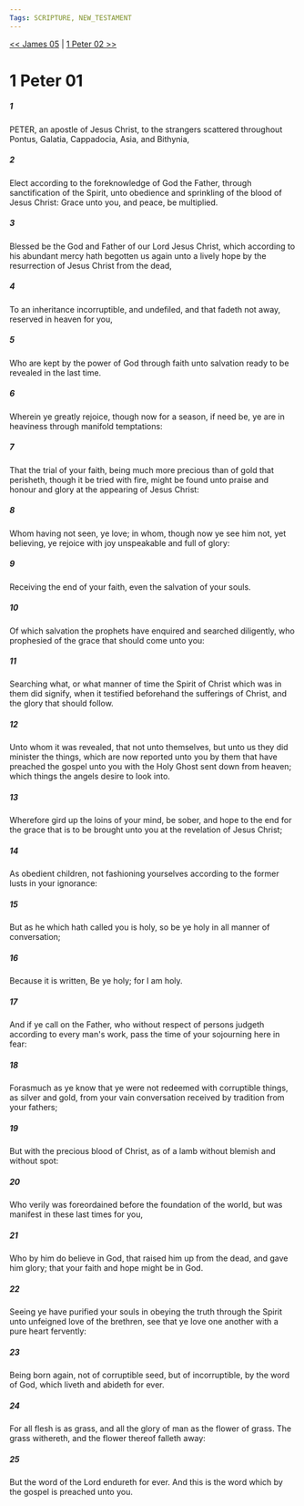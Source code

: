 ```yaml
---
Tags: SCRIPTURE, NEW_TESTAMENT
---
```


[<< James 05](NEW_TESTAMENT/20_James/James_05.md) | [1 Peter 02 >>](NEW_TESTAMENT/21_1_Peter/1_Peter_02.md)

# 1 Peter 01

##### 1

PETER, an apostle of Jesus Christ, to the strangers scattered throughout Pontus, Galatia, Cappadocia, Asia, and Bithynia,

##### 2

Elect according to the foreknowledge of God the Father, through sanctification of the Spirit, unto obedience and sprinkling of the blood of Jesus Christ: Grace unto you, and peace, be multiplied.

##### 3

Blessed be the God and Father of our Lord Jesus Christ, which according to his abundant mercy hath begotten us again unto a lively hope by the resurrection of Jesus Christ from the dead,

##### 4

To an inheritance incorruptible, and undefiled, and that fadeth not away, reserved in heaven for you,

##### 5

Who are kept by the power of God through faith unto salvation ready to be revealed in the last time.

##### 6

Wherein ye greatly rejoice, though now for a season, if need be, ye are in heaviness through manifold temptations:

##### 7

That the trial of your faith, being much more precious than of gold that perisheth, though it be tried with fire, might be found unto praise and honour and glory at the appearing of Jesus Christ:

##### 8

Whom having not seen, ye love; in whom, though now ye see him not, yet believing, ye rejoice with joy unspeakable and full of glory:

##### 9

Receiving the end of your faith, even the salvation of your souls.

##### 10

Of which salvation the prophets have enquired and searched diligently, who prophesied of the grace that should come unto you:

##### 11

Searching what, or what manner of time the Spirit of Christ which was in them did signify, when it testified beforehand the sufferings of Christ, and the glory that should follow.

##### 12

Unto whom it was revealed, that not unto themselves, but unto us they did minister the things, which are now reported unto you by them that have preached the gospel unto you with the Holy Ghost sent down from heaven; which things the angels desire to look into.

##### 13

Wherefore gird up the loins of your mind, be sober, and hope to the end for the grace that is to be brought unto you at the revelation of Jesus Christ;

##### 14

As obedient children, not fashioning yourselves according to the former lusts in your ignorance:

##### 15

But as he which hath called you is holy, so be ye holy in all manner of conversation;

##### 16

Because it is written, Be ye holy; for I am holy.

##### 17

And if ye call on the Father, who without respect of persons judgeth according to every man's work, pass the time of your sojourning here in fear:

##### 18

Forasmuch as ye know that ye were not redeemed with corruptible things, as silver and gold, from your vain conversation received by tradition from your fathers;

##### 19

But with the precious blood of Christ, as of a lamb without blemish and without spot:

##### 20

Who verily was foreordained before the foundation of the world, but was manifest in these last times for you,

##### 21

Who by him do believe in God, that raised him up from the dead, and gave him glory; that your faith and hope might be in God.

##### 22

Seeing ye have purified your souls in obeying the truth through the Spirit unto unfeigned love of the brethren, see that ye love one another with a pure heart fervently:

##### 23

Being born again, not of corruptible seed, but of incorruptible, by the word of God, which liveth and abideth for ever.

##### 24

For all flesh is as grass, and all the glory of man as the flower of grass. The grass withereth, and the flower thereof falleth away:

##### 25

But the word of the Lord endureth for ever. And this is the word which by the gospel is preached unto you.
